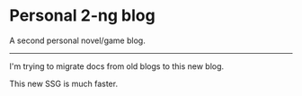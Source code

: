 # Personal 2-ng blog

A second personal novel/game blog.

---

I'm trying to migrate docs from old blogs to this new blog.

This new SSG is much faster.
